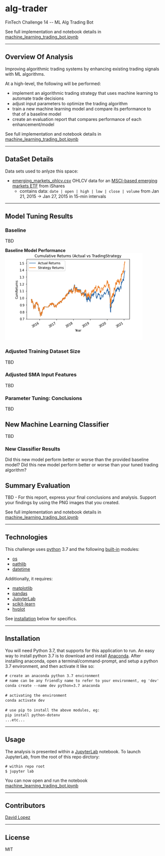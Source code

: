 # alg-trader
FinTech Challenge 14 -- ML Alg Trading Bot

See full implementation and notebook details in [machine_learning_trading_bot.ipynb](app/machine_learning_trading_bot.ipynb)  

---

## Overview Of Analysis

Improving algorithmic trading systems by enhancing existing trading signals with ML algorithms.  

At a high-level, the following will be performed:  
- implement an algorithmic trading strategy that uses machine learning to automate trade decisions
- adjust input parameters to optimize the trading algorithm
- train a new machine learning model and compare its performance to that of a baseline model
- create an evaluation report that compares performance of each enhancement/model  

See full implementation and notebook details in [machine_learning_trading_bot.ipynb](app/machine_learning_trading_bot.ipynb)  

---  

## DataSet Details  

Data sets used to anlyze this space:
- [emerging_markets_ohlcv.csv](data/emerging_markets_ohlcv.csv) OHLCV data for an [MSCI-based emerging markets ETF](https://www.ishares.com/us/products/268704/ishares-currency-hedged-msci-emerging-markets) from iShares
    - contains data: `date | open | high | low | close | volume` from Jan 21, 2015 -> Jan 27, 2015 in 15-min intervals  

---  

## Model Tuning Results

### Baseline

TBD  

**Baseline Model Performance**  
![Baseline Performance](media/01_baseline_cum_returns.png)  

### Adjusted Training Dataset Size

TBD  

### Adjusted SMA Input Features

TBD  

### Parameter Tuning: Conclusions

TBD  


## New Machine Learning Classifier

TBD  

### New Classifier Results

Did this new model perform better or worse than the provided baseline model? Did this new model perform better or worse than your tuned trading algorithm?  


## Summary Evaluation

TBD  -   For this report, express your final conclusions and analysis. Support your findings by using the PNG images that you created.  


See full implementation and notebook details in [machine_learning_trading_bot.ipynb](app/machine_learning_trading_bot.ipynb)  


---

## Technologies

This challenge uses [python](https://www.python.org/) 3.7 and the following [built-in](https://docs.python.org/3/py-modindex.html) modules:
- [os](https://docs.python.org/3/library/os.html#module-os)
- [pathlib](https://docs.python.org/3/library/pathlib.html)
- [datetime](https://docs.python.org/3/library/datetime.html)

Additionally, it requires:
- [matplotlib](https://matplotlib.org/)
- [pandas](https://pandas.pydata.org/)
- [JupyterLab](https://jupyterlab.readthedocs.io/en/stable/)
- [scikit-learn](https://scikit-learn.org/stable/index.html)
- [hvplot](https://hvplot.holoviz.org/)  

See [installation](#installation) below for specifics.

---

## Installation

You will need Python 3.7, that supports for this application to run. An easy way to install python 3.7 is to download and install [Anaconda](https://www.anaconda.com/products/individual). After installing anaconda, open a terminal/command-prompt, and setup a python 3.7 environment, and then activate it like so:

```
# create an anaconda python 3.7 environment
# name can be any friendly name to refer to your environment, eg 'dev'
conda create --name dev python=3.7 anaconda

# activating the environment
conda activate dev

# use pip to install the above modules, eg:
pip install python-dotenv
...etc...
```


---

## Usage

The analysis is presented within a [JupyterLab](https://jupyterlab.readthedocs.io/en/stable/) notebook. To launch JupyterLab, from the root of this repo dirctory:

```
# within repo root 
$ jupyter lab
```
You can now open and run the notebook [machine_learning_trading_bot.ipynb](app/machine_learning_trading_bot.ipynb)  

---

## Contributors

[David Lopez](https://github.com/sububer)

---

## License

MIT